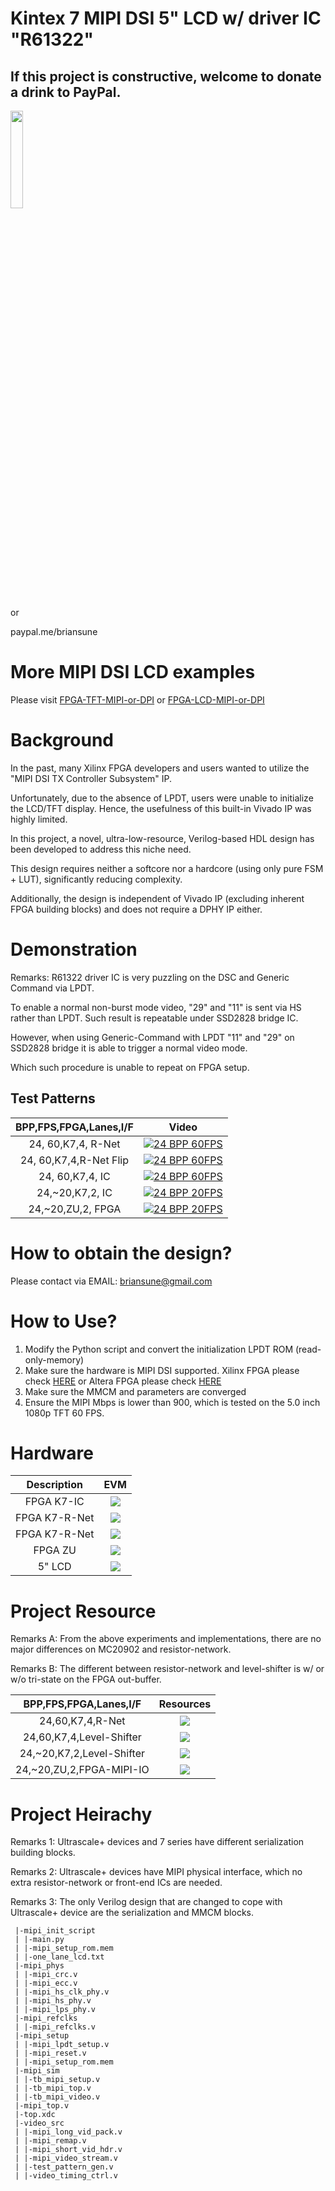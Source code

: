 # Kintex 7 MIPI DSI 5" LCD w/ driver IC "R61322"

## If this project is constructive, welcome to donate a drink to PayPal.

<img src="./images/qrcode.png" style="height:20%; width:20%">

or

paypal.me/briansune

# More MIPI DSI LCD examples

Please visit [FPGA-TFT-MIPI-or-DPI](https://briansune.github.io/FPGA-LCD-MIPI-or-DPI/) or [FPGA-LCD-MIPI-or-DPI](https://briansune.github.io/FPGA-LCD-MIPI-or-DPI/)

# Background

In the past, many Xilinx FPGA developers and users wanted to utilize the "MIPI DSI TX Controller Subsystem" IP.

Unfortunately, due to the absence of LPDT, users were unable to initialize the LCD/TFT display. Hence, the usefulness of this built-in Vivado IP was highly limited.

In this project, a novel, ultra-low-resource, Verilog-based HDL design has been developed to address this niche need.

This design requires neither a softcore nor a hardcore (using only pure FSM + LUT), significantly reducing complexity.

Additionally, the design is independent of Vivado IP (excluding inherent FPGA building blocks) and does not require a DPHY IP either.

# Demonstration

Remarks: R61322 driver IC is very puzzling on the DSC and Generic Command via LPDT.

To enable a normal non-burst mode video, "29" and "11" is sent via HS rather than LPDT. Such result is repeatable under SSD2828 bridge IC.

However, when using Generic-Command with LPDT "11" and "29" on SSD2828 bridge it is able to trigger a normal video mode.

Which such procedure is unable to repeat on FPGA setup.

## Test Patterns

|BPP,FPS,FPGA,Lanes,I/F|Video|
|:-:|:-:|
|24, 60,K7,4,     R-Net |[![24 BPP 60FPS](https://img.youtube.com/vi/tMqtMXiJ1GI/mqdefault.jpg)](https://youtube.com/video/tMqtMXiJ1GI)|
|24, 60,K7,4,R-Net Flip |[![24 BPP 60FPS](https://img.youtube.com/vi/bHsQScDfoOU/mqdefault.jpg)](https://youtube.com/video/bHsQScDfoOU)|
|24, 60,K7,4,        IC |[![24 BPP 60FPS](https://img.youtube.com/vi/ODPeKSeV2eo/mqdefault.jpg)](https://youtube.com/video/ODPeKSeV2eo)|
|24,~20,K7,2,        IC |[![24 BPP 20FPS](https://img.youtube.com/vi/LWXtIEWJyLA/mqdefault.jpg)](https://youtube.com/video/LWXtIEWJyLA)|
|24,~20,ZU,2,      FPGA |[![24 BPP 20FPS](https://img.youtube.com/vi/oX6GVk4Vn2c/mqdefault.jpg)](https://youtube.com/video/oX6GVk4Vn2c)|

# How to obtain the design?

Please contact via EMAIL: briansune@gmail.com

# How to Use?

1) Modify the Python script and convert the initialization LPDT ROM (read-only-memory)
2) Make sure the hardware is MIPI DSI supported. Xilinx FPGA please check [HERE](https://docs.amd.com/v/u/en-US/xapp894-d-phy-solutions) or Altera FPGA please check [HERE](https://cdrdv2-public.intel.com/666639/an754-683092-666639.pdf)
3) Make sure the MMCM and parameters are converged
4) Ensure the MIPI Mbps is lower than 900, which is tested on the 5.0 inch 1080p TFT 60 FPS.

# Hardware

|Description|EVM|
|:-:|:-:|
|FPGA K7-IC    |<img src="./images/fpga_k7_ic.JPG">|
|FPGA K7-R-Net |<img src="./images/fpga_k7.JPG">|
|FPGA K7-R-Net |<img src="./images/fpga_k7_flip.JPG">|
|FPGA ZU       |<img src="./images/fpga_zu.JPG">|
|5" LCD        |<img src="./images/lcd_5pinch_4lanes.JPG">|

# Project Resource

Remarks A: From the above experiments and implementations, there are no major differences on MC20902 and resistor-network.

Remarks B: The different between resistor-network and level-shifter is w/ or w/o tri-state on the FPGA out-buffer.

|BPP,FPS,FPGA,Lanes,I/F|Resources|
|:-:|:-:|
|24,60,K7,4,R-Net          |<img src="./images/K7_24bpp_60fps_5p5inch_4lanes.png">|
|24,60,K7,4,Level-Shifter  |<img src="./images/K7_24bpp_60fps_5p5inch_4lanes_ic.png">|
|24,~20,K7,2,Level-Shifter |<img src="./images/K7_24bpp_20fps_5p5inch_2lanes_ic.png">|
|24,~20,ZU,2,FPGA-MIPI-IO  |<img src="./images/ZU_24bpp_20fps_5p5inch_2lanes.png">|

# Project Heirachy

Remarks 1: Ultrascale+ devices and 7 series have different serialization building blocks.

Remarks 2: Ultrascale+ devices have MIPI physical interface, which no extra resistor-network or front-end ICs are needed.

Remarks 3: The only Verilog design that are changed to cope with Ultrascale+ device are the serialization and MMCM blocks.

```
 |-mipi_init_script
 | |-main.py
 | |-mipi_setup_rom.mem
 | |-one_lane_lcd.txt
 |-mipi_phys
 | |-mipi_crc.v
 | |-mipi_ecc.v
 | |-mipi_hs_clk_phy.v
 | |-mipi_hs_phy.v
 | |-mipi_lps_phy.v
 |-mipi_refclks
 | |-mipi_refclks.v
 |-mipi_setup
 | |-mipi_lpdt_setup.v
 | |-mipi_reset.v
 | |-mipi_setup_rom.mem
 |-mipi_sim
 | |-tb_mipi_setup.v
 | |-tb_mipi_top.v
 | |-tb_mipi_video.v
 |-mipi_top.v
 |-top.xdc
 |-video_src
 | |-mipi_long_vid_pack.v
 | |-mipi_remap.v
 | |-mipi_short_vid_hdr.v
 | |-mipi_video_stream.v
 | |-test_pattern_gen.v
 | |-video_timing_ctrl.v
```
